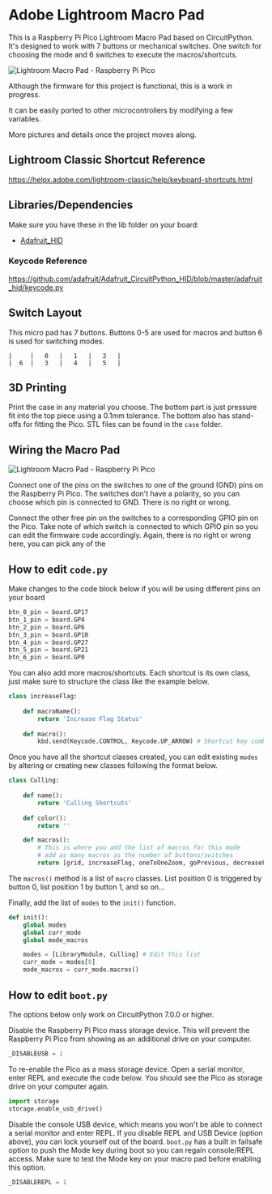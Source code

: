 # Adobe Lightroom Macro Pad

This is a Raspberry Pi Pico Lightroom Macro Pad based on CircuitPython. It's designed to work with 7 buttons or mechanical switches. One switch for choosing the mode and 6 switches to execute the macros/shortcuts.

![Lightroom Macro Pad - Raspberry Pi Pico](https://dphacks.com/wp-content/uploads/2021/06/Lightroom_Macro_Pad_Mechanical_Switch-2.jpg "Pi Pico Macro Pad for Lightroom Classic")

Although the firmware for this project is functional, this is a work in progress.

It can be easily ported to other microcontrollers by modifying a few variables.

More pictures and details once the project moves along.

## Lightroom Classic Shortcut Reference

<a href="https://helpx.adobe.com/lightroom-classic/help/keyboard-shortcuts.html" target="_blank">https://helpx.adobe.com/lightroom-classic/help/keyboard-shortcuts.html</a>

## Libraries/Dependencies
Make sure you have these in the lib folder on your board:
* <a href="https://github.com/adafruit/Adafruit_CircuitPython_HID" target="_blank">Adafruit_HID</a>


### Keycode Reference

<a href="https://github.com/adafruit/Adafruit_CircuitPython_HID/blob/master/adafruit_hid/keycode.py" target="_blank">https://github.com/adafruit/Adafruit_CircuitPython_HID/blob/master/adafruit_hid/keycode.py</a>


## Switch Layout

This micro pad has 7 buttons. Buttons 0-5 are used for macros and button 6 is used for switching modes.

```
|     |   0   |   1   |   2   |
|  6  |   3   |   4   |   5   |
```

## 3D Printing

Print the case in any material you choose. The bottom part is just pressure fit into the top piece using a 0.1mm tolerance. The bottom also has stand-offs for fitting the Pico. STL files can be found in the ```case``` folder.

## Wiring the Macro Pad

![Lightroom Macro Pad - Raspberry Pi Pico](https://dphacks.com/wp-content/uploads/2021/06/Lightroom_Macro_Pad_Mechanical_Switch-6.jpg "Pi Pico Macro Pad for Lightroom Classic Wiring")

Connect one of the pins on the switches to one of the ground (GND) pins on the Raspberry Pi Pico. The switches don't have a polarity, so you can choose which pin is connected to GND. There is no right or wrong.

Connect the other free pin on the switches to a corresponding GPIO pin on the Pico. Take note of which switch is connected to which GPIO pin so you can edit the firmware code accordingly. Again, there is no right or wrong here, you can pick any of the

## How to edit ```code.py```

Make changes to the code block below if you will be using different pins on your board

```python
btn_0_pin = board.GP17
btn_1_pin = board.GP4
btn_2_pin = board.GP6
btn_3_pin = board.GP10
btn_4_pin = board.GP27
btn_5_pin = board.GP21
btn_6_pin = board.GP0
```

You can also add more macros/shortcuts. Each shortcut is its own class, just make sure to structure the class like the example below.

```python
class increaseFlag:
    
    def macroName():
        return 'Increase Flag Status'
    
    def macro():
        kbd.send(Keycode.CONTROL, Keycode.UP_ARROW) # Shortcut key combination
```

Once you have all the shortcut classes created, you can edit existing ```modes``` by altering or creating new classes following the format below.

```python
class Culling:
    
    def name():
        return 'Culling Shortcuts'
    
    def color():
        return ''

    def macros():
        # This is where you add the list of macros for this mode
        # add as many macros as the number of buttons/switches
        return [grid, increaseFlag, oneToOneZoom, goPrevious, decreaseFlag, goNext]
```

The ```macros()``` method is a list of ```macro``` classes. List position 0 is triggered by button 0, list position 1 by button 1, and so on...

Finally, add the list of ```modes``` to the ```init()``` function.

```python
def init():
    global modes
    global curr_mode
    global mode_macros

    modes = [LibraryModule, Culling] # Edit this list
    curr_mode = modes[0]
    mode_macros = curr_mode.macros()
```

## How to edit ```boot.py```

The options below only work on CircuitPython 7.0.0 or higher.

Disable the Raspberry Pi Pico mass storage device. This will prevent the Raspberry Pi Pico from showing as an additional drive on your computer.
```python
_DISABLEUSB = 1
```

To re-enable the Pico as a mass storage device. Open a serial monitor, enter REPL and execute the code below. You should see the Pico as storage drive on your computer again.
```python
import storage
storage.enable_usb_drive()
```

Disable the console USB device, which means you won't be able to connect a serial monitor and enter REPL. If you disable REPL and USB Device (option above), you can lock yourself out of the board. ```boot.py``` has a built in failsafe option to push the Mode key during boot so you can regain console/REPL access. Make sure to test the Mode key on your macro pad before enabling this option. 
```python
_DISABLEREPL = 1
```
